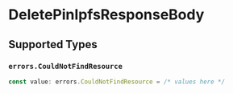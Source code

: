# DeletePinIpfsResponseBody


## Supported Types

### `errors.CouldNotFindResource`

```typescript
const value: errors.CouldNotFindResource = /* values here */
```

